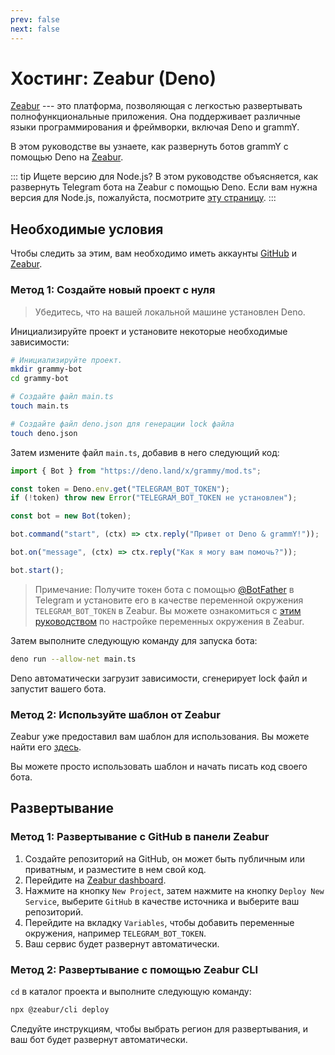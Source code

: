 ```yaml
---
prev: false
next: false
---
```


# Хостинг: Zeabur (Deno)

[Zeabur](https://zeabur.com) --- это платформа, позволяющая с легкостью развертывать полнофункциональные приложения.
Она поддерживает различные языки программирования и фреймворки, включая Deno и grammY.

В этом руководстве вы узнаете, как развернуть ботов grammY с помощью Deno на [Zeabur](https://zeabur.com).

::: tip Ищете версию для Node.js?
В этом руководстве объясняется, как развернуть Telegram бота на Zeabur с помощью Deno.
Если вам нужна версия для Node.js, пожалуйста, посмотрите [эту страницу](./zeabur-nodejs).
:::

## Необходимые условия

Чтобы следить за этим, вам необходимо иметь аккаунты [GitHub](https://github.com) и [Zeabur](https://zeabur.com).

### Метод 1: Создайте новый проект с нуля

> Убедитесь, что на вашей локальной машине установлен Deno.

Инициализируйте проект и установите некоторые необходимые зависимости:

```sh
# Инициализируйте проект.
mkdir grammy-bot
cd grammy-bot

# Создайте файл main.ts
touch main.ts

# Создайте файл deno.json для генерации lock файла
touch deno.json
```

Затем измените файл `main.ts`, добавив в него следующий код:

```ts
import { Bot } from "https://deno.land/x/grammy/mod.ts";

const token = Deno.env.get("TELEGRAM_BOT_TOKEN");
if (!token) throw new Error("TELEGRAM_BOT_TOKEN не установлен");

const bot = new Bot(token);

bot.command("start", (ctx) => ctx.reply("Привет от Deno & grammY!"));

bot.on("message", (ctx) => ctx.reply("Как я могу вам помочь?"));

bot.start();
```

> Примечание: Получите токен бота с помощью [@BotFather](https://t.me/BotFather) в Telegram и установите его в качестве переменной окружения `TELEGRAM_BOT_TOKEN` в Zeabur.
> Вы можете ознакомиться с [этим руководством](https://zeabur.com/docs/en-US/deploy/variables) по настройке переменных окружения в Zeabur.

Затем выполните следующую команду для запуска бота:

```sh
deno run --allow-net main.ts
```

Deno автоматически загрузит зависимости, сгенерирует lock файл и запустит вашего бота.

### Метод 2: Используйте шаблон от Zeabur

Zeabur уже предоставил вам шаблон для использования.
Вы можете найти его [здесь](https://github.com/zeabur/deno-telegram-bot-starter).

Вы можете просто использовать шаблон и начать писать код своего бота.

## Развертывание

### Метод 1: Развертывание с GitHub в панели Zeabur

1. Создайте репозиторий на GitHub, он может быть публичным или приватным, и разместите в нем свой код.
2. Перейдите на [Zeabur dashboard](https://dash.zeabur.com).
3. Нажмите на кнопку `New Project`, затем нажмите на кнопку `Deploy New Service`, выберите `GitHub` в качестве источника и выберите ваш репозиторий.
4. Перейдите на вкладку `Variables`, чтобы добавить переменные окружения, например `TELEGRAM_BOT_TOKEN`.
5. Ваш сервис будет развернут автоматически.

### Метод 2: Развертывание с помощью Zeabur CLI

`cd` в каталог проекта и выполните следующую команду:

```sh
npx @zeabur/cli deploy
```

Следуйте инструкциям, чтобы выбрать регион для развертывания, и ваш бот будет развернут автоматически.
